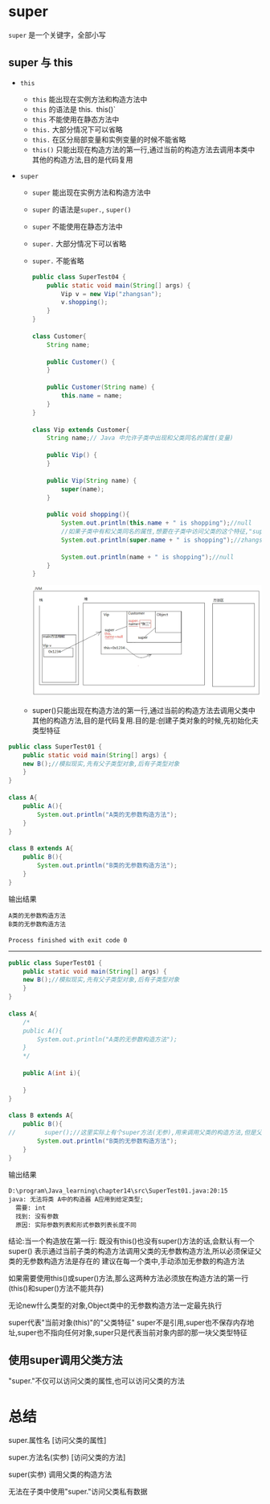 # super

`super` 是一个关键字，全部小写

## super 与 this

+  `this`
   
   +  `this` 能出现在实例方法和构造方法中
   +  `this` 的语法是 this.` `this()`
   +  `this` 不能使用在静态方法中
   +  `this.` 大部分情况下可以省略
   +  `this.` 在区分局部变量和实例变量的时候不能省略
   +  `this()` 只能出现在构造方法的第一行,通过当前的构造方法去调用本类中其他的构造方法,目的是代码复用
   
+  `super`
   
   +  `super` 能出现在实例方法和构造方法中
   
   +  `super` 的语法是`super.`, `super()`
   
   +  `super` 不能使用在静态方法中
   
   +  `super.` 大部分情况下可以省略
   
   +  `super.` 不能省略
   
      ```java
      public class SuperTest04 {
          public static void main(String[] args) {
              Vip v = new Vip("zhangsan");
              v.shopping();
          }
      }
      
      class Customer{
          String name;
      
          public Customer() {
          }
      
          public Customer(String name) {
              this.name = name;
          }
      }
      
      class Vip extends Customer{
          String name;// Java 中允许子类中出现和父类同名的属性(变量)
      
          public Vip() {
          }
      
          public Vip(String name) {
              super(name);
          }
      
          public void shopping(){
              System.out.println(this.name + " is shopping");//null
              //如果子类中有和父类同名的属性,想要在子类中访问父类的这个特征,"super."不能省略
              System.out.println(super.name + " is shopping");//zhangsan
      
              System.out.println(name + " is shopping");//null
          }
      }
      ```
   
      ![内存空间](super内存空间.png)
   
   +  super()只能出现在构造方法的第一行,通过当前的构造方法去调用父类中其他的构造方法,目的是代码复用.目的是:创建子类对象的时候,先初始化夫类型特征

```java
public class SuperTest01 {
    public static void main(String[] args) {
    new B();//模拟现实,先有父子类型对象,后有子类型对象
    }
}

class A{
    public A(){
        System.out.println("A类的无参数构造方法");
    }
}

class B extends A{
    public B(){
        System.out.println("B类的无参数构造方法");
    }
}

```

输出结果

```
A类的无参数构造方法
B类的无参数构造方法

Process finished with exit code 0

```

--------

```java
public class SuperTest01 {
    public static void main(String[] args) {
    new B();//模拟现实,先有父子类型对象,后有子类型对象
    }
}

class A{
    /*
    public A(){
        System.out.println("A类的无参数构造方法");
    }
    */
    
    public A(int i){
        
    }
}

class B extends A{
    public B(){
//        super();//这里实际上有个super方法(无参),用来调用父类的构造方法,但是父类的构造方法需要参数
        System.out.println("B类的无参数构造方法");
    }
}

```

输出结果

```
D:\program\Java_learning\chapter14\src\SuperTest01.java:20:15
java: 无法将类 A中的构造器 A应用到给定类型;
  需要: int
  找到: 没有参数
  原因: 实际参数列表和形式参数列表长度不同
```

结论:当一个构造放在第一行:
	既没有this()也没有super()方法的话,会默认有一个super()
	表示通过当前子类的构造方法调用父类的无参数构造方法,所以必须保证父类的无参数构造方法是存在的
	建议在每一个类中,手动添加无参数的构造方法

如果需要使用this()或super()方法,那么这两种方法必须放在构造方法的第一行(this()和super()方法不能共存)

无论new什么类型的对象,Object类中的无参数构造方法一定最先执行

super代表"当前对象(this)"的"父类特征"
super不是引用,super也不保存内存地址,super也不指向任何对象,super只是代表当前对象内部的那一块父类型特征

## 使用super调用父类方法

"super."不仅可以访问父类的属性,也可以访问父类的方法



# 总结

super.属性名 [访问父类的属性]

super.方法名(实参) [访问父类的方法]

super(实参) 调用父类的构造方法

无法在子类中使用"super."访问父类私有数据

